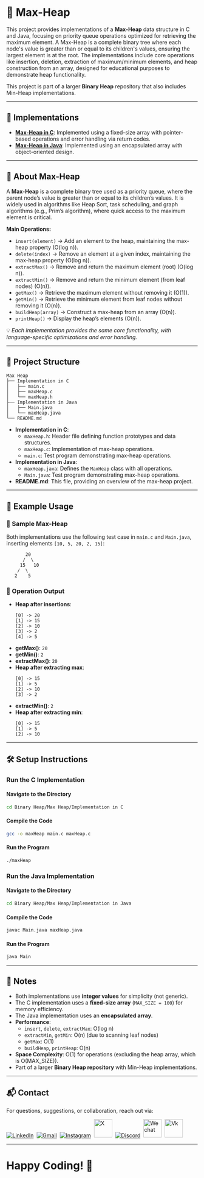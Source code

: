 # 🌳 Max-Heap

This project provides implementations of a **Max-Heap** data structure in C and Java, focusing on priority queue operations optimized for retrieving the maximum element. A Max-Heap is a complete binary tree where each node's value is greater than or equal to its children's values, ensuring the largest element is at the root. The implementations include core operations like insertion, deletion, extraction of maximum/minimum elements, and heap construction from an array, designed for educational purposes to demonstrate heap functionality.

This project is part of a larger **Binary Heap** repository that also includes Min-Heap implementations.

---

## 🚀 Implementations

- **[Max-Heap in C](Implementation%20in%20C)**: Implemented using a fixed-size array with pointer-based operations and error handling via return codes.
- **[Max-Heap in Java](Implementation%20in%20Java)**: Implemented using an encapsulated array with object-oriented design.

---

## 📌 About Max-Heap

A **Max-Heap** is a complete binary tree used as a priority queue, where the parent node’s value is greater than or equal to its children’s values. It is widely used in algorithms like Heap Sort, task scheduling, and graph algorithms (e.g., Prim’s algorithm), where quick access to the maximum element is critical.

**Main Operations:**
- `insert(element)` → Add an element to the heap, maintaining the max-heap property (O(log n)).
- `delete(index)` → Remove an element at a given index, maintaining the max-heap property (O(log n)).
- `extractMax()` → Remove and return the maximum element (root) (O(log n)).
- `extractMin()` → Remove and return the minimum element (from leaf nodes) (O(n)).
- `getMax()` → Retrieve the maximum element without removing it (O(1)).
- `getMin()` → Retrieve the minimum element from leaf nodes without removing it (O(n)).
- `buildHeap(array)` → Construct a max-heap from an array (O(n)).
- `printHeap()` → Display the heap’s elements (O(n)).

💡 *Each implementation provides the same core functionality, with language-specific optimizations and error handling.*

---

## 📂 Project Structure

```
Max Heap
├── Implementation in C
│   ├── main.c
│   ├── maxHeap.c
│   └── maxHeap.h
├── Implementation in Java
│   ├── Main.java
│   └── maxHeap.java
└── README.md
```

- **Implementation in C**:
  - `maxHeap.h`: Header file defining function prototypes and data structures.
  - `maxHeap.c`: Implementation of max-heap operations.
  - `main.c`: Test program demonstrating max-heap operations.
- **Implementation in Java**:
  - `maxHeap.java`: Defines the `MaxHeap` class with all operations.
  - `Main.java`: Test program demonstrating max-heap operations.
- **README.md**: This file, providing an overview of the max-heap project.

---

## 🧱 Example Usage

### 🌲 Sample Max-Heap

Both implementations use the following test case in `main.c` and `Main.java`, inserting elements `[10, 5, 20, 2, 15]`:

```
       20
      /  \
     15   10
    /  \
   2    5
```

### 🔁 Operation Output

- **Heap after insertions**:
  ```
  [0] -> 20
  [1] -> 15
  [2] -> 10
  [3] -> 2
  [4] -> 5
  ```
- **getMax()**: `20`
- **getMin()**: `2`
- **extractMax()**: `20`
- **Heap after extracting max**:
  ```
  [0] -> 15
  [1] -> 5
  [2] -> 10
  [3] -> 2
  ```
- **extractMin()**: `2`
- **Heap after extracting min**:
  ```
  [0] -> 15
  [1] -> 5
  [2] -> 10
  ```

---

## 🛠️ Setup Instructions

### Run the C Implementation
#### Navigate to the Directory
```bash
cd Binary Heap/Max Heap/Implementation in C
```

#### Compile the Code
```bash
gcc -o maxHeap main.c maxHeap.c
```

#### Run the Program
```bash
./maxHeap
```

### Run the Java Implementation
#### Navigate to the Directory
```bash
cd Binary Heap/Max Heap/Implementation in Java
```

#### Compile the Code
```bash
javac Main.java maxHeap.java
```

#### Run the Program
```bash
java Main
```

---

## 🧾 Notes

- Both implementations use **integer values** for simplicity (not generic).
- The C implementation uses a **fixed-size array** (`MAX_SIZE = 100`) for memory efficiency.
- The Java implementation uses an **encapsulated array**.
- **Performance**:
  - `insert`, `delete`, `extractMax`: O(log n)
  - `extractMin`, `getMin`: O(n) (due to scanning leaf nodes)
  - `getMax`: O(1)
  - `buildHeap`, `printHeap`: O(n)
- **Space Complexity**: O(1) for operations (excluding the heap array, which is O(MAX_SIZE)).
- Part of a larger **Binary Heap repository** with Min-Heap implementations.

---

## 📬 Contact

For questions, suggestions, or collaboration, reach out via:  
<p align="left">
  <a href="https://linkedin.com/in/abdelhalimyasser"><img src="https://skillicons.dev/icons?i=linkedin" alt="LinkedIn" /></a>&nbsp;
  <a href="mailto:abdelhalimyasser88@gmail.com?subject=Collaboration&body=hi%2C%20abdelhalim%20-%20I%20want%20to%20collaborate%20with%20you%20in..."><img src="https://skillicons.dev/icons?i=gmail" alt="Gmail" /></a>&nbsp;
  <a href="https://instagram.com/abdelhalim__yasser"><img src="https://skillicons.dev/icons?i=instagram" alt="Instagram" /></a>&nbsp;
  <a href="https://x.com/abdelhalimyass"><img width="48" height="48" src="https://github.com/user-attachments/assets/e21830c6-ccff-4860-a839-02b817a519b8" alt="X" /></a>&nbsp;
  <a href="https://discord.com/abdelhalimyasser"><img src="https://skillicons.dev/icons?i=discord" alt="Discord" /></a>&nbsp;
  <a href="https://wechat.com/abdelhalimyasser"><img width="48" height="48" src="https://github.com/user-attachments/assets/ac94c75c-1efe-4aff-aefc-e62a806f86e6" alt="Wechat" /></a>&nbsp;
  <a href="https://vk.com/abdelhalimyasser"><img width="48" height="48" src="https://github.com/user-attachments/assets/c22a431c-b8b3-43de-a8a1-d2f20d55ad9c" alt="Vk" /></a>
</p>

---

# Happy Coding! 🚀
